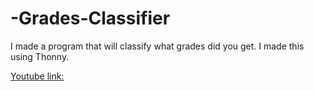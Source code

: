 # -Grades-Classifier
I made a program that will classify what grades did you get. I made this using Thonny. 

[Youtube link:](https://youtu.be/9UMudWykCmE)
